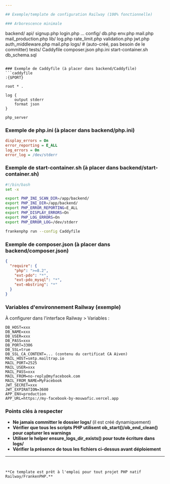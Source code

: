 ```yaml
---

## Exemple/template de configuration Railway (100% fonctionnelle)

### Arborescence minimale
```
backend/
  api/
    signup.php
    login.php
    ...
  config/
    db.php
    env.php
    mail.php
    mail_production.php
  lib/
    log.php
    rate_limit.php
    validation.php
    jwt.php
    auth_middleware.php
    mail.php
  logs/                # (auto-créé, pas besoin de le committer)
  tests/
  Caddyfile
  composer.json
  php.ini
  start-container.sh
  db_schema.sql
```

### Exemple de Caddyfile (à placer dans backend/Caddyfile)
```caddyfile
:{$PORT}

root * .

log {
    output stderr
    format json
}

php_server
```

### Exemple de php.ini (à placer dans backend/php.ini)
```ini
display_errors = On
error_reporting = E_ALL
log_errors = On
error_log = /dev/stderr
```

### Exemple de start-container.sh (à placer dans backend/start-container.sh)
```bash
#!/bin/bash
set -x

export PHP_INI_SCAN_DIR=/app/backend/
export PHP_INI_DIR=/app/backend/
export PHP_ERROR_REPORTING=E_ALL
export PHP_DISPLAY_ERRORS=On
export PHP_LOG_ERRORS=On
export PHP_ERROR_LOG=/dev/stderr

frankenphp run --config Caddyfile
```

### Exemple de composer.json (à placer dans backend/composer.json)
```json
{
  "require": {
    "php": ">=8.2",
    "ext-pdo": "*",
    "ext-pdo_mysql": "*",
    "ext-mbstring": "*"
  }
}
```

### Variables d'environnement Railway (exemple)
À configurer dans l'interface Railway > Variables :
```
DB_HOST=xxx
DB_NAME=xxx
DB_USER=xxx
DB_PASS=xxx
DB_PORT=3306
DB_SSL=true
DB_SSL_CA_CONTENT=... (contenu du certificat CA Aiven)
MAIL_HOST=smtp.mailtrap.io
MAIL_PORT=2525
MAIL_USER=xxx
MAIL_PASS=xxx
MAIL_FROM=no-reply@myfacebook.com
MAIL_FROM_NAME=MyFacebook
JWT_SECRET=xxx
JWT_EXPIRATION=3600
APP_ENV=production
APP_URL=https://my-facebook-by-mouwafic.vercel.app
```

### Points clés à respecter
- **Ne jamais committer le dossier logs/** (il est créé dynamiquement)
- **Vérifier que tous les scripts PHP utilisent ob_start()/ob_end_clean() pour capturer les warnings**
- **Utiliser le helper ensure_logs_dir_exists() pour toute écriture dans logs/**
- **Vérifier la présence de tous les fichiers ci-dessus avant déploiement**

---
```


**Ce template est prêt à l'emploi pour tout projet PHP natif Railway/FrankenPHP.** 